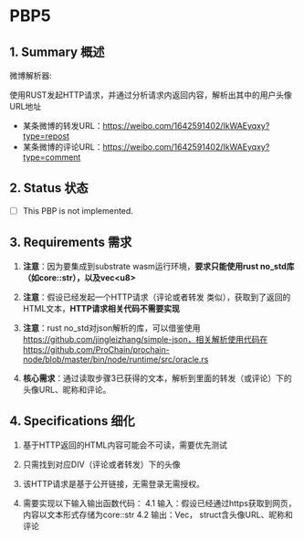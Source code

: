 # PBP5

## 1.  Summary 概述

微博解析器:

使用RUST发起HTTP请求，并通过分析请求内返回内容，解析出其中的用户头像URL地址

- 某条微博的转发URL：https://weibo.com/1642591402/IkWAEyqxy?type=repost
- 某条微博的评论URL：https://weibo.com/1642591402/IkWAEyqxy?type=comment

## 2.  Status 状态

- [ ] This PBP is not implemented.

## 3. Requirements 需求

1. **注意**：因为要集成到substrate wasm运行环境，**要求只能使用rust no_std库（如core::str），以及vec\<u8\>**

2. **注意**：假设已经发起一个HTTP请求（评论或者转发 类似），获取到了返回的HTML文本，**HTTP请求相关代码不需要实现**

3. **注意**：rust no_std对json解析的库，可以借鉴使用 https://github.com/jingleizhang/simple-json，相关解析使用代码在https://github.com/ProChain/prochain-node/blob/master/bin/node/runtime/src/oracle.rs

4. **核心需求**：通过读取步骤3已获得的文本，解析到里面的转发（或评论）下的头像URL、昵称和评论。

## 4. Specifications 细化

1. 基于HTTP返回的HTML内容可能会不可读，需要优先测试

2. 只需找到对应DIV（评论或者转发）下的头像

3. 该HTTP请求是基于公开链接，无需登录无需授权。

4. 需要实现以下输入输出函数代码：
  4.1 输入：假设已经通过https获取到网页，内容以文本形式存储为core::str
  4.2 输出：Vec<struct>， struct含头像URL、昵称和评论
  

